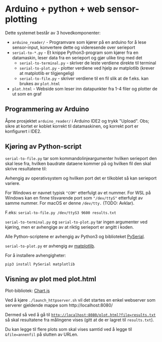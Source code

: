 Arduino + python + web sensor-plotting
======================================

Dette systemet består av 3 hovedkomponenter:

* ``arduino_reader/`` - Programvare som kjører på en arduino for å lese sensor-input, konvertere dette og videresende over serieport
* ``serial-to-*.py`` - Et knippe Python3-program som kjører fra en datamaskin, leser data fra en serieport og gjør ulike ting med det
  * ``serial-to-terminal.py`` - skriver de leste verdiene direkte til terminal
  * ``serial-to-plot.py`` - plotter verdiene ved hjelp av matplotlib (krever at matplotlib er tilgjengelig)
  * ``serial-to-file.py`` - skriver verdiene til en fil slik at de f.eks. kan brukes av ``plot.html``
* ``plot.html`` - Webside som leser inn datapunkter fra 1-4 filer og plotter de ut som en graf

Programmering av Arduino
----

Åpne prosjektet ``arduino_reader/`` i Arduino IDE2 og trykk "Upload". Obs; sikre at kortet er koblet korrekt til datamaskinen, og korrekt port er konfigurert i IDE2.


Kjøring av Python-script
----

``serial-to-file.py`` tar som kommandolinjeargumenter hvilken serieport den skal lese fra, hvilken baudrate dataene kommer på og hvilken fil den skal skrive resultatene til:

Avhengig av operativsystem og hvilken port det er tilkoblet så kan serieport variere.

For Windows er navnet typisk ``"COM"`` etterfulgt av et nummer. For WSL på Windows kan en finne tilsvarende port som ``"/dev/ttyS"`` etterfulgt av samme nummer. For macOS er denne ``/dev/tty.`` (TODO: Avklar).

F.eks: ``serial-to-file.py /dev/ttyS3 9600 results.txt``

``serial-to-terminal.py`` og ``serial-to-plot.py`` tar ingen argumenter ved kjøring, men er avhengige av at riktig serieport er angitt i koden.

Alle Python-scriptene er avhengig av Python3 og biblioteket [PySerial](https://pyserial.readthedocs.io/en/latest/shortintro.html).

``serial-to-plot.py`` er avhengig av [matplotlib](https://matplotlib.org/).

For å installere avhengigheter:

    pip3 install PySerial matplotlib




Visning av plot med plot.html
----

Plot-bibliotek: [Chart.js](https://www.chartjs.org/)

Ved å kjøre ``./launch_httpserver.sh`` vil det startes en enkel webserver som serverer gjeldende mappe som http://localhost:8080/

Dermed så ved å gå til [``http://localhost:8080/plot.html?file=results.txt``](http://localhost:8080/plot.html?file=results.txt) så skal resultatene fra målingene vises (gitt at de er lagret til ``results.txt``).

Du kan legge til flere plots som skal vises samtid ved å legge til ``&file=annenfil`` på slutten av URLen.

